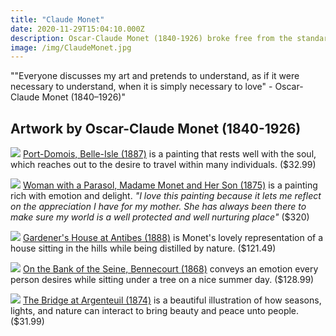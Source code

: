 ```yaml
---
title: "Claude Monet"
date: 2020-11-29T15:04:10.000Z
description: Oscar-Claude Monet (1840-1926) broke free from the standard of learning from old masters and became one of the founding fathers of impressionism. Monet's impressionistic artwork depicts his view of the worlds nature and the different themes of lighting and seasons it has to offer.
image: /img/ClaudeMonet.jpg
---
```

""Everyone discusses my art and pretends to understand, as if it were necessary to understand, when it is simply necessary to love" - Oscar-Claude Monet (1840–1926)"

## Artwork by Oscar-Claude Monet (1840-1926)

![](/img/monet1.jpg)
[Port-Domois, Belle-Isle (1887)](https://www.etsy.com/listing/597991206/port-domois-painting-by-claude-monet-art?gpla=1&gao=1&&utm_source=google&utm_medium=cpc&utm_campaign=shopping_us_b-art_and_collectibles-prints-giclee&utm_custom1=_k_CjwKCAiAn7L-BRBbEiwAl9UtkFS8ciN16PTK4F1TkIVbJ3t2KTJJ7B152VnC2NE8njeAb3CZn_Rz5BoCoeQQAvD_BwE_k_&utm_content=go_1844702583_72372896360_346428993098_pla-354814757658_c__597991206_230800513&utm_custom2=1844702583&gclid=CjwKCAiAn7L-BRBbEiwAl9UtkFS8ciN16PTK4F1TkIVbJ3t2KTJJ7B152VnC2NE8njeAb3CZn_Rz5BoCoeQQAvD_BwE) is a painting that rests well with the soul, which reaches out to the desire to travel within many individuals. ($32.99)

![](/img/monet2.jpg)
[Woman with a Parasol, Madame Monet and Her Son (1875)](https://www.art.com/products/p52933264921-sa-i11472940/claude-monet-woman-with-a-parasol-madame-monet-and-her-son-1875.htm?RFID=217825&ProductTarget=832121193495&utm_medium=cpc&utm_source=google&utm_campaign=PLA&gclid=CjwKCAiAn7L-BRBbEiwAl9UtkJY_UP1OrjMUzZ4XrEADl8cq3fGfCUvsL6VixqJX4FCMmp25YVG9lBoCWMAQAvD_BwE) is a painting rich with emotion and delight. *"I love this painting because it lets me reflect on the appreciation I have for my mother. She has always been there to make sure my world is a well protected and well nurturing place"* ($320)

![](/img/monet3.jpg)
[Gardener's House at Antibes (1888)](https://www.framedart.com/monet/gardeners-house-at-antibes-1888-print-257442.htm?sku=R257442-AEAAAAGADM&source=GoogleAdwords&ad=R257442AEAAAAGADM_GoogleShopping&utm_source=google&utm_medium=cse&utm_term=R257442-AEAAAAGADM&gclid=CjwKCAiAn7L-BRBbEiwAl9UtkKA8R0FZBPEm98RgSSEu_lqpD93IefJomccwbaSbnbQrPWiQFGm_IxoCtI4QAvD_BwE) is Monet's lovely representation of a house sitting in the hills while being distilled by nature. ($121.49)

![](/img/monet4.jpg)
[On the Bank of the Seine, Bennecourt (1868)](https://www.greatbigcanvas.com/view/on-the-bank-of-the-seine-bennecourt,2577142/?gclid=CjwKCAiAn7L-BRBbEiwAl9UtkCe-qEcc0ax8rCkmV1zVfFN7FEVhv2rt9n5WAj0Pui6iWUHZ8bZm8RoCYJIQAvD_BwE) conveys an emotion every person desires while sitting under a tree on a nice summer day. ($128.99)

![](/img/monet5.jpg)
[The Bridge at Argenteuil (1874)](https://www.icanvas.com/canvas-print/the-bridge-at-argenteuil-bmn4261?utm_source=google&utm_medium=surfaces&utm_campaign=shopping%20feed&utm_content=free%20google%20shopping%20clicks&gclid=CjwKCAiAn7L-BRBbEiwAl9UtkCH_2fyXPYKdkIWz3NesLogAiNlqG0h1y9tk7uXwcSqF3yW73k2s1RoCTyMQAvD_BwE#1PC3-18x12) is a beautiful illustration of how seasons, lights, and nature can interact to bring beauty and peace unto people. ($31.99)
